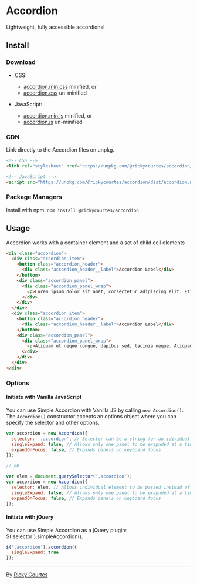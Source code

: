 # Accordion

Lightweight, fully accessible accordions!

## Install

### Download

+ CSS:
  - [accordion.min.css](https://unpkg.com/@rickycourtes/accordion/dist/accordion.min.css) minified, or
  - [accordion.css](https://unpkg.com/@rickycourtes/accordion/dist/accordion.css) un-minified
  
+ JavaScript:
  - [accordion.min.js](https://unpkg.com/@rickycourtes/accordion/dist/accordion.min.js) minified, or
  - [accordion.js](https://unpkg.com/@rickycourtes/accordion/dist/accordion.js) un-minified

### CDN

Link directly to the Accordion files on unpkg.

``` html 
<!-- CSS -->
<link rel="stylesheet" href="https://unpkg.com/@rickycourtes/accordion/dist/accordion.min.css">
```
``` html
<!-- JavaScript -->
<script src="https://unpkg.com/@rickycourtes/accordion/dist/accordion.min.js"></script>
```

### Package Managers

Install with npm: `npm install @rickycourtes/accordion`

## Usage

Accordion works with a container element and a set of child cell elements

``` html
<div class="accordion">
  <div class="accordion_item">
    <button class="accordion_header">
      <div class="accordion_header__label">Accordion Label</div>
    </button>
    <div class="accordion_panel">
      <div class="accordion_panel_wrap">
        <p>Lorem ipsum dolor sit amet, consectetur adipiscing elit. Etiam bibendum rhoncus porta.</p>
      </div>
    </div>
  </div>
  <div class="accordion_item">
    <button class="accordion_header">
      <div class="accordion_header__label">Accordion Label</div>
    </button>
    <div class="accordion_panel">
      <div class="accordion_panel_wrap">
        <p>Aliquam ut neque congue, dapibus sed, lacinia neque. Aliquam eleifend congue malesuada eget.</p>
      </div>
    </div>
  </div>
</div>
```

### Options

#### Initiate with Vanilla JavaScript

You can use Simple Accordion with Vanilla JS by calling `new Accordion()`. The `Accordion()` constructor accepts an options object where you can specify the selector and other options.

``` js
var accordion = new Accordion({
  selector: '.accordion', // Selector can be a string for an idividual element
  singleExpand: false, // Allows only one panel to be exapnded at a time
  expandOnFocus: false, // Expands panels on keyboard focus
});

// OR

var elem = document.querySelector('.accordion');
var accordion = new Accordion({
  selector: elem, // Allows individual element to be passed instead of a string
  singleExpand: false, // Allows only one panel to be exapnded at a time
  expandOnFocus: false, // Expands panels on keyboard focus
});

```
#### Initiate with jQuery

You can use Simple Accordion as a jQuery plugin: $('selector').simpleAccordion().

``` js
$('.accordion').accordion({
  singleExpand: true
});
```

---

By [Ricky Courtes](https://rickycourtes.com)

